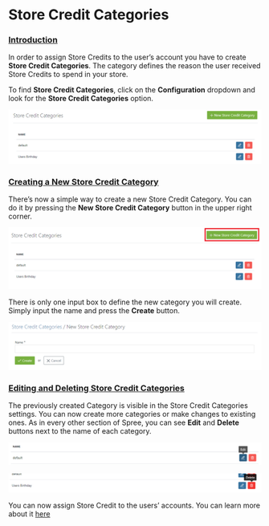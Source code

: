 # Store Credit Categories

### [Introduction](store-credit-categories.md#introduction) <a id="introduction"></a>

In order to assign Store Credits to the user’s account you have to create **Store Credit Categories**. The category defines the reason the user received Store Credits to spend in your store.

To find **Store Credit Categories**, click on the **Configuration** dropdown and look for the **Store Credit Categories** option.

![Store Credit Categories](../.gitbook/assets/image%20%2851%29.png)

### [Creating a New Store Credit Category](store-credit-categories.md#creating-a-new-store-credit-category) <a id="creating-a-new-store-credit-category"></a>

There’s now a simple way to create a new Store Credit Category. You can do it by pressing the **New Store Credit Category** button in the upper right corner.

![New SC Category](../.gitbook/assets/image%20%2850%29.png)

There is only one input box to define the new category you will create. Simply input the name and press the **Create** button.

![New SC Category Name](../.gitbook/assets/image%20%2849%29.png)

### [Editing and Deleting Store Credit Categories](store-credit-categories.md#editing-and-deleting-store-credit-categories) <a id="editing-and-deleting-store-credit-categories"></a>

The previously created Category is visible in the Store Credit Categories settings. You can now create more categories or make changes to existing ones. As in every other section of Spree, you can see **Edit** and **Delete** buttons next to the name of each category.

![Category Edit](../.gitbook/assets/image%20%2848%29.png)

![Category Delete](../.gitbook/assets/image%20%2853%29.png)

You can now assign Store Credit to the users’ accounts. You can learn more about it [here](../users/editing-users.md)

